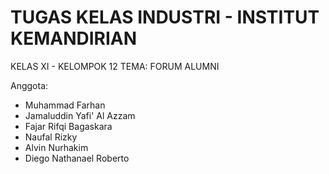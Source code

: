 # TUGAS KELAS INDUSTRI - INSTITUT KEMANDIRIAN

KELAS XI - KELOMPOK 12
TEMA: FORUM ALUMNI

Anggota:
- Muhammad Farhan
- Jamaluddin Yafi' Al Azzam
- Fajar Rifqi Bagaskara
- Naufal Rizky
- Alvin Nurhakim
- Diego Nathanael Roberto
